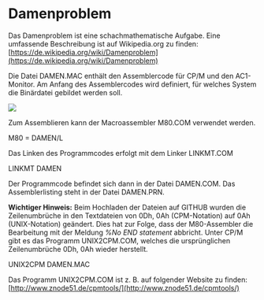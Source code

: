 # Damenproblem
Das Damenproblem ist eine schachmathematische Aufgabe.
Eine umfassende Beschreibung ist auf Wikipedia.org zu finden:
[https://de.wikipedia.org/wiki/Damenproblem](https://de.wikipedia.org/wiki/Damenproblem)

Die Datei DAMEN.MAC enthält den Assemblercode für CP/M und den AC1-Monitor.
Am Anfang des Assemblercodes wird definiert, für welches System die Binärdatei gebildet werden soll.

![](https://www.ftonn.de/GIT-Projekte/Damenproblem/Superdamen_AC1.gif)

Zum Assemblieren kann der Macroassembler M80.COM verwendet werden.

M80 = DAMEN/L

Das Linken des Programmcodes erfolgt mit dem Linker LINKMT.COM

LINKMT DAMEN

Der Programmcode befindet sich dann in der Datei DAMEN.COM.
Das Assemblerlisting steht in der Datei DAMEN.PRN.

**Wichtiger Hinweis:** Beim Hochladen der Dateien auf GITHUB wurden die Zeilenumbrüche in den Textdateien 
von 0Dh, 0Ah (CPM-Notation) auf 0Ah (UNIX-Notation) geändert. Dies hat zur Folge, dass der M80-Assembler 
die Bearbeitung mit der Meldung *%No END statement* abbricht. Unter CP/M gibt es das Programm UNIX2CPM.COM,
welches die ursprünglichen Zeilenumbrüche 0Dh, 0Ah wieder herstellt.

UNIX2CPM DAMEN.MAC

Das Programm UNIX2CPM.COM ist z. B. auf folgender Website zu finden: 
[http://www.znode51.de/cpmtools/](http://www.znode51.de/cpmtools/)

